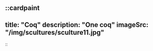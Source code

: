 ::cardpaint
---
title: "Coq"
description: "One coq"
imageSrc: "/img/scultures/sculture11.jpg"
---
::
